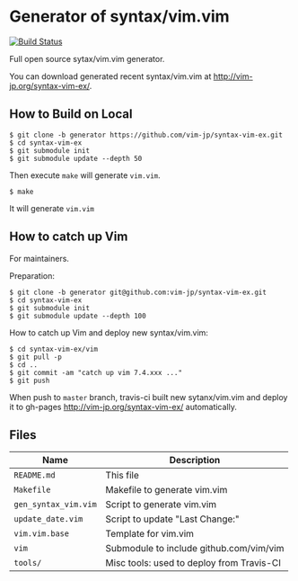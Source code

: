 # Generator of syntax/vim.vim

[![Build Status](https://travis-ci.com/github/vim-jp/syntax-vim-ex.svg?branch=generator)](https://travis-ci.com/github/vim-jp/syntax-vim-ex)

Full open source sytax/vim.vim generator.

You can download generated recent syntax/vim.vim at <http://vim-jp.org/syntax-vim-ex/>.

## How to Build on Local

    $ git clone -b generator https://github.com/vim-jp/syntax-vim-ex.git
    $ cd syntax-vim-ex
    $ git submodule init
    $ git submodule update --depth 50

Then execute `make` will generate `vim.vim`.

    $ make

It will generate `vim.vim`

## How to catch up Vim

For maintainers.

Preparation:

    $ git clone -b generator git@github.com:vim-jp/syntax-vim-ex.git
    $ cd syntax-vim-ex
    $ git submodule init
    $ git submodule update --depth 100

How to catch up Vim and deploy new syntax/vim.vim:

    $ cd syntax-vim-ex/vim
    $ git pull -p
    $ cd ..
    $ git commit -am "catch up vim 7.4.xxx ..."
    $ git push

When push to `master` branch, travis-ci built new sytanx/vim.vim and deploy it
to gh-pages <http://vim-jp.org/syntax-vim-ex/> automatically.

## Files

Name                 |Description
---------------------|------------------------------------------------------
`README.md`          |This file
`Makefile`           |Makefile to generate vim.vim
`gen_syntax_vim.vim` |Script to generate vim.vim
`update_date.vim`    |Script to update "Last Change:"
`vim.vim.base`       |Template for vim.vim
`vim`                |Submodule to include github.com/vim/vim
`tools/`             |Misc tools: used to deploy from Travis-CI
